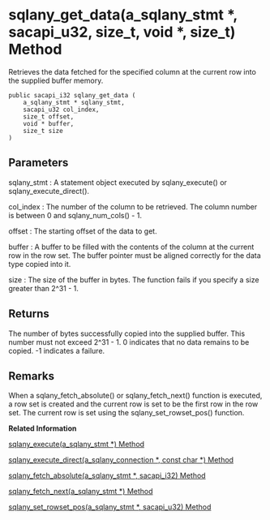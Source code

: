 <!-- loio3bf636f66c5f1014bad7fc918878d662 -->

# sqlany\_get\_data\(a\_sqlany\_stmt \*, sacapi\_u32, size\_t, void \*, size\_t\) Method

Retrieves the data fetched for the specified column at the current row into the supplied buffer memory.



```
public sacapi_i32 sqlany_get_data (
    a_sqlany_stmt * sqlany_stmt,
    sacapi_u32 col_index,
    size_t offset,
    void * buffer,
    size_t size
)
```



## Parameters

sqlany\_stmt
:   A statement object executed by sqlany\_execute\(\) or sqlany\_execute\_direct\(\).

col\_index
:   The number of the column to be retrieved. The column number is between 0 and sqlany\_num\_cols\(\) - 1.

offset
:   The starting offset of the data to get.

buffer
:   A buffer to be filled with the contents of the column at the current row in the row set. The buffer pointer must be aligned correctly for the data type copied into it.

size
:   The size of the buffer in bytes. The function fails if you specify a size greater than 2^31 - 1.



## Returns

The number of bytes successfully copied into the supplied buffer. This number must not exceed 2^31 - 1. 0 indicates that no data remains to be copied. -1 indicates a failure.



## Remarks

When a sqlany\_fetch\_absolute\(\) or sqlany\_fetch\_next\(\) function is executed, a row set is created and the current row is set to be the first row in the row set. The current row is set using the sqlany\_set\_rowset\_pos\(\) function.

**Related Information**  


[sqlany\_execute\(a\_sqlany\_stmt \*\) Method](sqlany-execute-a-sqlany-stmt-method-3bf58a8.md "Executes a prepared statement.")

[sqlany\_execute\_direct\(a\_sqlany\_connection \*, const char \*\) Method](sqlany-execute-direct-a-sqlany-connection-const-char-method-3bf574d.md "Executes the SQL statement specified by the string argument and possibly returns a result set.")

[sqlany\_fetch\_absolute\(a\_sqlany\_stmt \*, sacapi\_i32\) Method](sqlany-fetch-absolute-a-sqlany-stmt-sacapi-i32-method-3bf5955.md "Moves the current row in the result set to the specified row number and then fetches rows of data starting from the current row.")

[sqlany\_fetch\_next\(a\_sqlany\_stmt \*\) Method](sqlany-fetch-next-a-sqlany-stmt-method-3bf59e2.md "Returns the next set of rows from the result set.")

[sqlany\_set\_rowset\_pos\(a\_sqlany\_stmt \*, sacapi\_u32\) Method](sqlany-set-rowset-pos-a-sqlany-stmt-sacapi-u32-method-9d058ac.md "Sets the current row in the fetched row set.")

